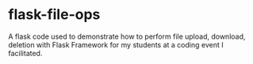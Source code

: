 # flask-file-ops
A flask code used to demonstrate how to perform file upload, download, deletion with Flask Framework for my students at a coding event I facilitated.
